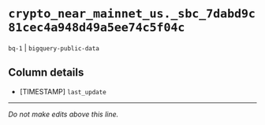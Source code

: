 # `crypto_near_mainnet_us._sbc_7dabd9c81cec4a948d49a5ee74c5f04c`
`bq-1` | `bigquery-public-data`

## Column details
* [TIMESTAMP] `last_update`

-------------------------------------------------------------------------------
*Do not make edits above this line.*
